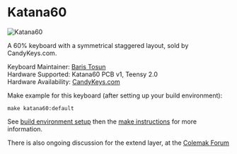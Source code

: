 # Katana60

![Katana60](https://i.imgur.com/xVkODOu.jpg)

A 60% keyboard with a symmetrical staggered layout, sold by CandyKeys.com.

Keyboard Maintainer: [Baris Tosun](https://github.com/rominronin)  
Hardware Supported: Katana60 PCB v1, Teensy 2.0  
Hardware Availability: [CandyKeys.com](https://CandyKeys.com)

Make example for this keyboard (after setting up your build environment):

    make katana60:default

See [build environment setup](https://docs.qmk.fm/build_environment_setup.html) then the [make instructions](https://docs.qmk.fm/make_instructions.html) for more information.

There is also ongoing discussion for the extend layer, at the [Colemak Forum](https://forum.colemak.com/topic/2327-developing-an-extend-layer-for-the-katana60/)